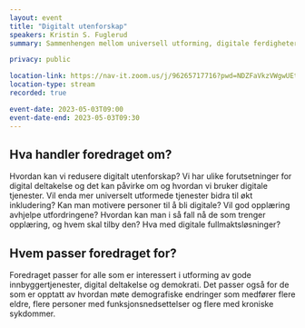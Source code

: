 ```yaml
---
layout: event
title: "Digitalt utenforskap"
speakers: Kristin S. Fuglerud
summary: Sammenhengen mellom universell utforming, digitale ferdigheter og inkludering.

privacy: public

location-link: https://nav-it.zoom.us/j/96265717716?pwd=NDZFaVkzVWgwUEtDNGR0djNJMXB6UT09
location-type: stream
recorded: true

event-date: 2023-05-03T09:00
event-date-end: 2023-05-03T09:30
---
```

## Hva handler foredraget om?
Hvordan kan vi redusere digitalt utenforskap? Vi har ulike forutsetninger for digital deltakelse og det kan påvirke om og hvordan vi bruker digitale tjenester. Vil enda mer universelt utformede tjenester bidra til økt inkludering? Kan man motivere personer til å bli digitale? Vil god opplæring avhjelpe utfordringene? Hvordan kan man i så fall nå de som trenger opplæring, og hvem skal tilby den? Hva med digitale fullmaktsløsninger? 

## Hvem passer foredraget for? 
Foredraget passer for alle som er interessert i utforming av gode innbyggertjenester, digital deltakelse og demokrati. Det passer også for de som er opptatt av hvordan møte demografiske endringer som medfører flere eldre, flere personer med funksjonsnedsettelser og flere med kroniske sykdommer.
